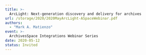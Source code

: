```yaml
---
title: >-
  ArcLight: Next-generation discovery and delivery for archives
url: /storage/2020/2020MayArcLight-ASpaceWebinar.pdf
authors:
  - "Mark A. Matienzo"
event: >-
  ArchivesSpace Integrations Webinar Series
date: 2020-05-12
status: Invited
---
```

